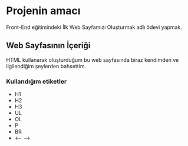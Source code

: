 # Projenin amacı

Front-End eğitimindeki İlk Web Sayfamızı Oluşturmak adlı ödevi yapmak.

## Web Sayfasının İçeriği

HTML kullanarak oluşturduğum bu web sayfasında biraz kendimden ve ilgilendiğim şeylerden bahsettim.

### Kullandığım etiketler
- H1
- H2
- H3
- UL
- OL
- P
- BR
- <-- -->